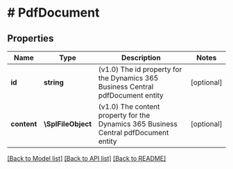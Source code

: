 # # PdfDocument

## Properties

Name | Type | Description | Notes
------------ | ------------- | ------------- | -------------
**id** | **string** | (v1.0) The id property for the Dynamics 365 Business Central pdfDocument entity | [optional]
**content** | **\SplFileObject** | (v1.0) The content property for the Dynamics 365 Business Central pdfDocument entity | [optional]

[[Back to Model list]](../../README.md#models) [[Back to API list]](../../README.md#endpoints) [[Back to README]](../../README.md)
